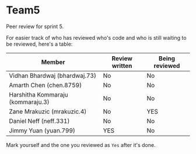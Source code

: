 # Team5

Peer review for sprint 5. 
 
For easier track of who has reviewed who's code and who is still waiting to be reviewed, here's a table:
 
| Member  | Review written | Being reviewed |
| ------------- | ------------- | ------------- |
| Vidhan Bhardwaj (bhardwaj.73)  | No  | No |
| Amarth Chen (chen.8759)  | No | No |
| Harshitha Kommaraju (kommaraju.3)  | No  | No |
| Zane Mrakuzic (mrakuzic.4)  | No | YES |
| Daniel Neff (neff.331)  | No  | No |
| Jimmy Yuan (yuan.799)  | YES  | No |

Mark yourself and the one you reviewed as `Yes` after it's done. 
